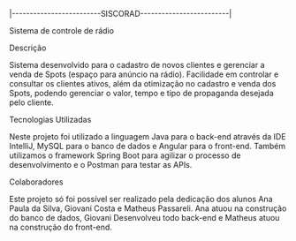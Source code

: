 |-------------------------SISCORAD-------------------------|



Sistema de controle de rádio



Descrição 

Sistema desenvolvido para o cadastro de novos clientes e gerenciar a venda de
Spots (espaço para anúncio na rádio).
Facilidade em controlar e consultar os clientes ativos, além da otimização no
cadastro e venda dos Spots, podendo gerenciar o valor, tempo e tipo de propaganda
desejada pelo cliente.



Tecnologias Utilizadas

Neste projeto foi utilizado a linguagem Java para o back-end através da IDE IntelliJ,
MySQL para o banco de dados e Angular para o front-end. Também utilizamos o
framework Spring Boot para agilizar o processo de desenvolvimento e o Postman
para testar as APIs.



Colaboradores

Este projeto só foi possível ser realizado pela dedicação dos alunos Ana Paula da
Silva, Giovani Costa e Matheus Passareli.
Ana atuou na construção do banco de dados, Giovani Desenvolveu todo back-end e
Matheus atuou na construção do front-end.
